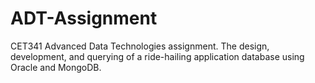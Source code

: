 # ADT-Assignment
CET341 Advanced Data Technologies assignment. The design, development, and querying of a ride-hailing application database using Oracle and MongoDB.
